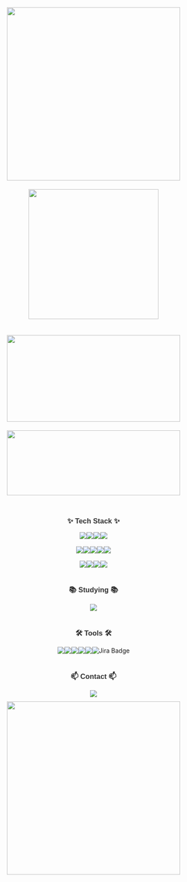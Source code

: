 <!-- 중앙 정렬 -->
<div align="center">

  <!-- 배너 이미지 섹션 -->
  <div style="display: flex; justify-content: center; flex-wrap: wrap;">
    <img src="https://github.com/user-attachments/assets/e16996b3-8ffb-4f05-9329-e6e97f25bb17" width="400" height="400" style="object-fit: cover; margin: 10px;" />
<!--     <img src="https://github.com/user-attachments/assets/1f8c3451-50a5-4f65-befd-b1b79417992d" width="400" height="400" style="object-fit: cover; margin: 10px;" /> -->
     <img src="https://github.com/user-attachments/assets/0cc29524-df5e-4e98-b3a3-86a84e6a916d" width="300" height="300" style="object-fit: cover; margin: 10px; justify-content: center; align:center;" />
  </div>


  <br/>

  <div>
    <img src="https://github-readme-stats.vercel.app/api/top-langs/?username=dasom-jo&layout=compact" width="400" height="200" style="object-fit: cover; margin: 10px;" />
     <img src="https://github-readme-stats.vercel.app/api?username=dasom-jo&show_icons=true&theme=radical" width="400" height="150" style="object-fit: cover; margin: 10px;" />
  </div>

  <br/>

  <!-- Tech Stack 섹션 -->
  <h3 align="center" style="color: #333; font-family: Arial, sans-serif;">✨ Tech Stack ✨</h3>
  <div style="display: flex; justify-content: center; flex-wrap: wrap;">
    <img src="https://img.shields.io/badge/html5-E34F26.svg?style=for-the-badge&logo=html5&logoColor=white" />
    <img src="https://img.shields.io/badge/javascript-F7DF1E.svg?style=for-the-badge&logo=javascript&logoColor=20232a" />
    <img src="https://img.shields.io/badge/react-20232a.svg?style=for-the-badge&logo=react&logoColor=61DAFB" />
    <img src="https://img.shields.io/badge/typescript-007ACC.svg?style=for-the-badge&logo=typescript&logoColor=white" />
  </div>

  <br/>

  <!-- 스타일링된 기술 스택 섹션 -->
  <div style="display: flex; justify-content: center; flex-wrap: wrap;">
    <img src="https://img.shields.io/badge/styled--components-DB7093?style=for-the-badge&logo=styled-components&logoColor=ffd35b" />
    <img src="https://img.shields.io/badge/tailwindcss-1daabb.svg?style=for-the-badge&logo=tailwind-css&logoColor=white" />
    <img src="https://img.shields.io/badge/css3-1572B6.svg?style=for-the-badge&logo=css3&logoColor=white" />
    <img src="https://img.shields.io/badge/Sass-CC6699?style=for-the-badge&logo=sass&logoColor=white" />
    <img src="https://img.shields.io/badge/Bootstrap-7952B3?style=for-the-badge&logo=bootstrap&logoColor=white" />
  </div>

  <br/>

  <!-- 상태 관리 라이브러리 섹션 -->
  <div style="display: flex; justify-content: center; flex-wrap: wrap;">
    <img src="https://img.shields.io/badge/next.js-000000?style=for-the-badge&logo=nextdotjs&logoColor=white" />
    <img src="https://img.shields.io/badge/Recoil-3578E5?style=for-the-badge&logo=recoil&logoColor=white" />
    <img src="https://img.shields.io/badge/Redux-764ABC?style=for-the-badge&logo=redux&logoColor=white" />
    <img src="https://img.shields.io/badge/Redux--Toolkit-764ABC?style=for-the-badge&logo=redux&logoColor=white" />
  </div>

  <br/>

  <!-- 공부하는 기술 섹션 -->
  <h3 align="center" style="color: #333; font-family: Arial, sans-serif;">📚 Studying 📚</h3>
  <div style="display: flex; justify-content: center; flex-wrap: wrap;">
    <img src="https://img.shields.io/badge/Vue.js-4FC08D?style=for-the-badge&logo=vue.js&logoColor=white" />
  </div>

  <br/>

  <!-- 도구 섹션 -->
  <h3 align="center" style="color: #333; font-family: Arial, sans-serif;">🛠 Tools 🛠</h3>
  <div style="display: flex; justify-content: center; flex-wrap: wrap;">
    <img src="https://img.shields.io/badge/git-F05033.svg?style=for-the-badge&logo=git&logoColor=white" />
    <img src="https://img.shields.io/badge/github-181717.svg?style=for-the-badge&logo=github&logoColor=white" />
    <img src="https://img.shields.io/badge/Notion-F3F3F3.svg?style=for-the-badge&logo=notion&logoColor=black" />
    <img src="https://img.shields.io/badge/figma-F24E1E.svg?style=for-the-badge&logo=figma&logoColor=white" />
    <img src="https://img.shields.io/badge/VSCode-2C2C32.svg?style=for-the-badge&logo=visual-studio-code&logoColor=22ABF3" />
    <img src="https://img.shields.io/badge/jira-2C2C32.svg?style=for-the-badge&logo=jupyter&logoColor=F37726" alt="Jira Badge"/>


  </div>

  <br/>

  <!-- 연락처 섹션 -->
  <h3 align="center" style="color: #333; font-family: Arial, sans-serif;">📫 Contact 📫</h3>
  <div style="display: flex; justify-content: center; flex-wrap: wrap;">
    <a href="mailto:jodasom0216@gmail.com" style="text-decoration: none;">
      <img src="https://img.shields.io/badge/jodasom0216@gmail.com-D14836?style=for-the-badge&logo=gmail&logoColor=white" />
    </a>
  </div>

<div>
   <img src="https://github.com/user-attachments/assets/3ff941a0-d9c7-421f-aa34-84daf95994c7" width="400" height="400" style="object-fit: cover; margin: 10px;" />
</div>

</div>
